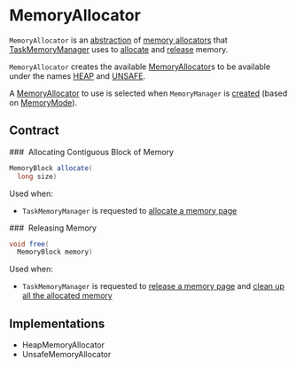 # MemoryAllocator

`MemoryAllocator` is an [abstraction](#contract) of [memory allocators](#implementations) that [TaskMemoryManager](TaskMemoryManager.md) uses to [allocate](#allocate) and [release](#free) memory.

`MemoryAllocator` creates the available [MemoryAllocator](#implementations)s to be available under the names [HEAP](#HEAP) and [UNSAFE](#UNSAFE).

A [MemoryAllocator](#implementations) to use is selected when `MemoryManager` is [created](MemoryManager.md#tungstenMemoryAllocator) (based on [MemoryMode](MemoryManager.md#tungstenMemoryMode)).

## Contract

### <span id="allocate"> Allocating Contiguous Block of Memory

```java
MemoryBlock allocate(
  long size)
```

Used when:

* `TaskMemoryManager` is requested to [allocate a memory page](TaskMemoryManager.md#allocatePage)

### <span id="free"> Releasing Memory

```java
void free(
  MemoryBlock memory)
```

Used when:

* `TaskMemoryManager` is requested to [release a memory page](TaskMemoryManager.md#freePage) and [clean up all the allocated memory](TaskMemoryManager.md#cleanUpAllAllocatedMemory)

## Implementations

* <span id="HEAP"> HeapMemoryAllocator
* <span id="UNSAFE"> UnsafeMemoryAllocator
